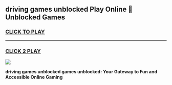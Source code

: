 
## driving games unblocked Play Online 👋 Unblocked Games
<h3>
<a href="https://premium.freeplayer.one?title=driving_games_unblocked&ref=19F">CLICK TO PLAY</a></h3>
<hr>

<h3>
<a href="https://premium.freeplayer.one?title=driving_games_unblocked&ref=19F">CLICK 2 PLAY</a>
  
</h3>

<a href="https://premium.freeplayer.one?title=driving_games_unblocked&ref=19F"><img src="https://clearcache.store/games.png"></a>


**driving games unblocked games unblocked: Your Gateway to Fun and Accessible Online Gaming**
